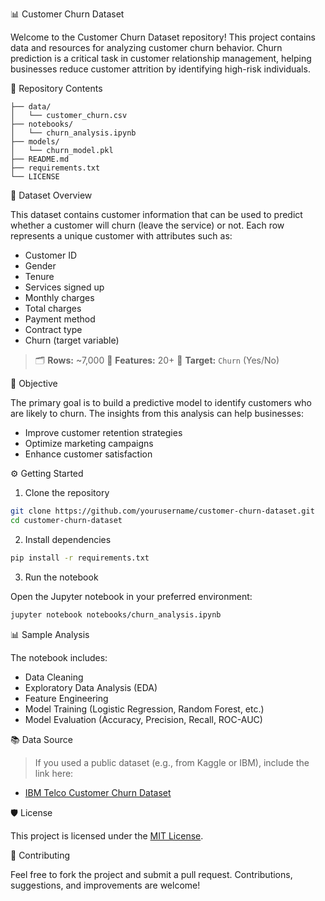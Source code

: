  📊 Customer Churn Dataset

Welcome to the Customer Churn Dataset repository! This project contains data and resources for analyzing customer churn behavior. Churn prediction is a critical task in customer relationship management, helping businesses reduce customer attrition by identifying high-risk individuals.

 📁 Repository Contents

```
├── data/
│   └── customer_churn.csv          
├── notebooks/
│   └── churn_analysis.ipynb        
├── models/
│   └── churn_model.pkl              
├── README.md                        
├── requirements.txt                 
└── LICENSE
```

 📌 Dataset Overview

This dataset contains customer information that can be used to predict whether a customer will churn (leave the service) or not. Each row represents a unique customer with attributes such as:

* Customer ID
* Gender
* Tenure
* Services signed up
* Monthly charges
* Total charges
* Payment method
* Contract type
* Churn (target variable)

> 🗂 **Rows:** \~7,000
> 🧩 **Features:** 20+
> 🎯 **Target:** `Churn` (Yes/No)

 🎯 Objective

The primary goal is to build a predictive model to identify customers who are likely to churn. The insights from this analysis can help businesses:

* Improve customer retention strategies
* Optimize marketing campaigns
* Enhance customer satisfaction

⚙️ Getting Started

 1. Clone the repository

```bash
git clone https://github.com/yourusername/customer-churn-dataset.git
cd customer-churn-dataset
```

 2. Install dependencies

```bash
pip install -r requirements.txt
```

3. Run the notebook

Open the Jupyter notebook in your preferred environment:

```bash
jupyter notebook notebooks/churn_analysis.ipynb
```

 📊 Sample Analysis

The notebook includes:

* Data Cleaning
* Exploratory Data Analysis (EDA)
* Feature Engineering
* Model Training (Logistic Regression, Random Forest, etc.)
* Model Evaluation (Accuracy, Precision, Recall, ROC-AUC)

 📚 Data Source

> If you used a public dataset (e.g., from Kaggle or IBM), include the link here:

* [IBM Telco Customer Churn Dataset](https://www.kaggle.com/blastchar/telco-customer-churn)

 🛡️ License

This project is licensed under the [MIT License](LICENSE).

 🤝 Contributing

Feel free to fork the project and submit a pull request. Contributions, suggestions, and improvements are welcome!

